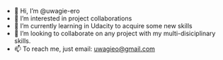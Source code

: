 - 👋 Hi, I’m @uwagie-ero
- 👀 I’m interested in project collaborations
- 🌱 I’m currently learning in Udacity to acquire some new skills
- 💞️ I’m looking to collaborate on any project with my multi-disiciplinary skills.
- 📫 To reach me, just email: uwagieo@gmail.com

<!---
uwagie-ero/uwagie-ero is a ✨ special ✨ repository because its `README.md` (this file) appears on your GitHub profile.
You can click the Preview link to take a look at your changes.
--->

